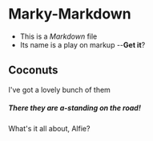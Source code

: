 # Marky-Markdown

- This is a _Markdown_ file
- Its name is a play on markup
--**Get it**?

## Coconuts

I've got a lovely bunch of them

##### There they are a-standing on the road!

What's it all about, Alfie?
    
    